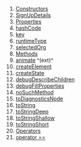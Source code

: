 1.  [Constructors](views_pre_auth_screens_signup_details/SignUpDetails-class.html#constructors)
2.  [SignUpDetails](views_pre_auth_screens_signup_details/SignUpDetails/SignUpDetails.html)
3.  [Properties](views_pre_auth_screens_signup_details/SignUpDetails-class.html#instance-properties)
4.  [hashCode](https://api.flutter.dev/flutter/widgets/Widget/hashCode.html)
5.  [key](https://api.flutter.dev/flutter/widgets/Widget/key.html)
6.  [runtimeType](https://api.flutter.dev/flutter/dart-core/Object/runtimeType.html)
7.  [selectedOrg](views_pre_auth_screens_signup_details/SignUpDetails/selectedOrg.html)
8.  [Methods](views_pre_auth_screens_signup_details/SignUpDetails-class.html#instance-methods)
9.  [animate](https://pub.dev/documentation/flutter_animate/4.5.0/flutter_animate/AnimateWidgetExtensions/animate.html)
    ^(ext)^
10. [createElement](https://api.flutter.dev/flutter/widgets/StatefulWidget/createElement.html)
11. [createState](views_pre_auth_screens_signup_details/SignUpDetails/createState.html)
12. [debugDescribeChildren](https://api.flutter.dev/flutter/foundation/DiagnosticableTree/debugDescribeChildren.html)
13. [debugFillProperties](https://api.flutter.dev/flutter/widgets/Widget/debugFillProperties.html)
14. [noSuchMethod](https://api.flutter.dev/flutter/dart-core/Object/noSuchMethod.html)
15. [toDiagnosticsNode](https://api.flutter.dev/flutter/foundation/DiagnosticableTree/toDiagnosticsNode.html)
16. [toString](https://api.flutter.dev/flutter/foundation/Diagnosticable/toString.html)
17. [toStringDeep](https://api.flutter.dev/flutter/foundation/DiagnosticableTree/toStringDeep.html)
18. [toStringShallow](https://api.flutter.dev/flutter/foundation/DiagnosticableTree/toStringShallow.html)
19. [toStringShort](https://api.flutter.dev/flutter/widgets/Widget/toStringShort.html)
20. [Operators](views_pre_auth_screens_signup_details/SignUpDetails-class.html#operators)
21. [operator
    ==](https://api.flutter.dev/flutter/widgets/Widget/operator_equals.html)
